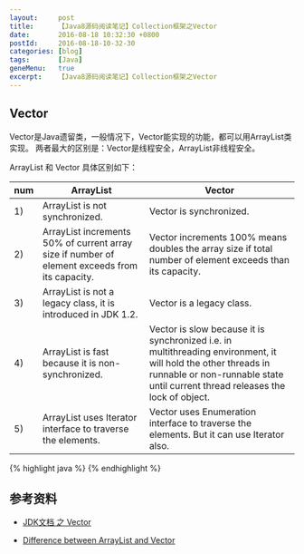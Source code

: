 ```yaml
---
layout:     post
title:      【Java8源码阅读笔记】Collection框架之Vector
date:       2016-08-18 10:32:30 +0800
postId:     2016-08-18-10-32-30
categories: [blog]
tags:       [Java]
geneMenu:   true
excerpt:    【Java8源码阅读笔记】Collection框架之Vector
---
```


## Vector

Vector是Java遗留类，一般情况下，Vector能实现的功能，都可以用ArrayList类实现。
两者最大的区别是：Vector是线程安全，ArrayList非线程安全。

ArrayList 和 Vector 具体区别如下：

num|ArrayList | Vector
---|---|---
1) |  ArrayList is not synchronized. | Vector is synchronized.
2) |  ArrayList increments 50% of current array size if number of element exceeds from its capacity. | Vector increments 100% means doubles the array size if total number of element exceeds than its capacity.
3) |  ArrayList is not a legacy class, it is introduced in JDK 1.2. | Vector is a legacy class.
4) |  ArrayList is fast because it is non-synchronized. | Vector is slow because it is synchronized i.e. in multithreading environment, it will hold the other threads in runnable or non-runnable state until current thread releases the lock of object.
5) |  ArrayList uses Iterator interface to traverse the elements. | Vector uses Enumeration interface to traverse the elements. But it can use Iterator also.

{% highlight java %}
{% endhighlight %}

## 参考资料

* [JDK文档 之 Vector](https://docs.oracle.com/javase/8/docs/api/java/util/Vector.html)

* [Difference between ArrayList and Vector](http://www.javatpoint.com/difference-between-arraylist-and-vector)